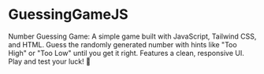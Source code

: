 # GuessingGameJS
Number Guessing Game:  A simple game built with JavaScript, Tailwind CSS, and HTML. Guess the randomly generated number with hints like "Too High" or "Too Low" until you get it right. Features a clean, responsive UI. Play and test your luck! 🚀
